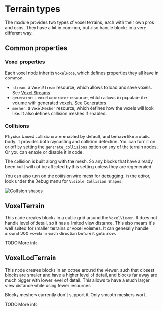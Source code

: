 # Terrain types

The module provides two types of voxel terrains, each with their own pros and cons. They have a lot in common, but also handle blocks in a very different way.

## Common properties

### Voxel properties

Each voxel node inherits `VoxelNode`, which defines properties they all have in common.

- `stream`: a `VoxelStream` resource, which allows to load and save voxels. See [Voxel Streams](streams.md)
- `generator`: a `VoxelGenerator` resource, which allows to populate the volume with generated voxels. See [Generators](generators.md)
- `mesher`: a `VoxelMesher` resource, which defines how the voxels will look like. It also defines collision meshes if enabled.

### Collisions

Physics based collisions are enabled by default, and behave like a static body. It provides both raycasting and collision detection. You can turn it on or off by setting the `generate_collisions` option on any of the terrain nodes. Or you can enable or disable it in code.

The collision is built along with the mesh. So any blocks that have already been built will not be affected by this setting unless they are regenerated.

You can also turn on the collision wire mesh for debugging. In the editor, look under the Debug menu for `Visible Collision Shapes`.

![Collision shapes](images/debug-collision-shapes.gif)

## VoxelTerrain

This node creates blocks in a cubic grid around the `VoxelViewer`. It does not handle level of detail, so it has a limited view distance. This also means it's well suited for smaller terrains or voxel volumes. It can generally handle around 300 voxels in each direction before it gets slow.

TODO More info

## VoxelLodTerrain

This node creates blocks in an octree around the viewer, such that closest blocks are smaller and have a higher level of detail, and blocks far away are much bigger with lower level of detail. This allows to have a much larger view distance while using fewer resources.

Blocky meshers currently don't support it. Only smooth meshers work.

TODO More info

